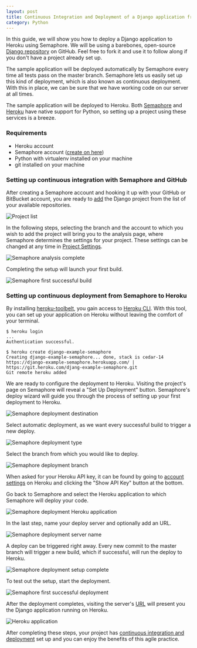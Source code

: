 ```yaml
---
layout: post
title: Continuous Integration and Deployment of a Django application from GitHub to Heroku with Semaphore
category: Python
---
```


In this guide, we will show you how to deploy a Django application to Heroku
using Semaphore. We will be using a barebones, open-source [Django repository](https://github.com/ervinb/django_example)
on GitHub. Feel free to fork it and use it to follow along if you don't have a
project already set up.

The sample application will be deployed automatically by Semaphore every time all
tests pass on the master branch. Semaphore lets us easily set up this kind of
deployment, which is also known as continuous deployment. With this in place,
we can be sure that we have working code on our server at all times.

The sample application will be deployed to Heroku. Both [Semaphore](https://semaphoreci.com/docs/python-continuous-integration.html)
and [Heroku](https://devcenter.heroku.com/articles/getting-started-with-python#introduction)
have native support for Python, so setting up a project using these services is
a breeze.

### Requirements

  - Heroku account
  - Semaphore account ([create on here](https://semaphoreci.com/users/sign_up))
  - Python with virtualenv installed on your machine
  - git installed on your machine

### Setting up continuous integration with Semaphore and GitHub

After creating a Semaphore account and hooking it up with your GitHub or BitBucket
account, you are ready to [add](https://semaphoreci.com/docs/adding-github-bitbucket-project-to-semaphore.html)
the Django project from the list of your available repositories.

<img src="/docs/assets/img/languages/python/deploy-django-to-heroku/django_project_list.png" class="img-responsive img-bordered" alt="Project list">

In the following steps, selecting the branch and the account to which you wish
to add the project will bring you to the analysis page, where Semaphore determines
the settings for your project. These settings can be changed at any time in
[Project Settings](https://semaphoreci.com/docs/customizing-build-commands.html).

<img src="/docs/assets/img/languages/python/deploy-django-to-heroku/django_analysis_complete.png" class="img-responsive img-bordered" alt="Semaphore analysis complete">

Completing the setup will launch your first build.

<first-build-success>
<img src="/docs/assets/img/languages/python/deploy-django-to-heroku/django_first_build.png" class="img-responsive img-bordered" alt="Semaphore first successful build">

### Setting up continuous deployment from Semaphore to Heroku

By installing [heroku-toolbelt](https://toolbelt.heroku.com/debian), you gain
access to [Heroku CLI](https://github.com/heroku/heroku). With this tool, you can
set up your application on Heroku without leaving the comfort of your terminal.

```
$ heroku login
...
Authentication successful.

$ heroku create django-example-semaphore
Creating django-example-semaphore... done, stack is cedar-14
https://django-example-semaphore.herokuapp.com/ | https://git.heroku.com/djang-example-semaphore.git
Git remote heroku added
```

We are ready to configure the deployment to Heroku. Visiting the project's page
on Semaphore will reveal a "Set Up Deployment" button. Semaphore's deploy wizard
will guide you through the process of setting up your first deployment to Heroku.

<img src="/docs/assets/img/languages/python/deploy-django-to-heroku/django_deployment_destination.png" class="img-responsive img-bordered" alt="Semaphore deployment destination">

Select automatic deployment, as we want every successful build to trigger a new
deploy.

<img src="/docs/assets/img/languages/python/deploy-django-to-heroku/django_deployment_type.png" class="img-responsive img-bordered" alt="Semaphore deployment type">

Select the branch from which you would like to deploy.

<img src="/docs/assets/img/languages/python/deploy-django-to-heroku/django_deployment_branch.png" class="img-responsive img-bordered" alt="Semaphore deployment branch">

When asked for your Heroku API key, it can be found by going to [account settings](https://dashboard.heroku.com/account)
on Heroku and clicking the "Show API Key" button at the bottom.

Go back to Semaphore and select the Heroku application to which Semaphore will
deploy your code.

<img src="/docs/assets/img/languages/python/deploy-django-to-heroku/django_deployment_heroku_app.png" class="img-responsive img-bordered" alt="Semaphore deployment Heroku application">

In the last step, name your deploy server and optionally add an URL.

<img src="/docs/assets/img/languages/python/deploy-django-to-heroku/django_deployment_server_name.png" class="img-responsive img-bordered" alt="Semaphore deployment server name">

A deploy can be triggered right away. Every new commit to the master branch will
trigger a new build, which if successful, will run the deploy to Heroku.

<img src="/docs/assets/img/languages/python/deploy-django-to-heroku/django_deployment_setup_complete.png" class="img-responsive img-bordered" alt="Semaphore deployment setup complete">

To test out the setup, start the deployment.

<img src="/docs/assets/img/languages/python/deploy-django-to-heroku/django_deployment_first.png" class="img-responsive img-bordered" alt="Semaphore first successful deployment">

After the deployment completes, visiting the server's [URL](https://django-example-semaphore.herokuapp.com/)
will present you the Django application running on Heroku.

<img src="/docs/assets/img/languages/python/deploy-django-to-heroku/django_deployment_app_page.png" class="img-responsive img-bordered" alt="Heroku application">

After completing these steps, your project has [continuous integration and deployment](https://semaphoreci.com/community/tutorials/continuous-integration)
set up and you can enjoy the benefits of this agile practice.
